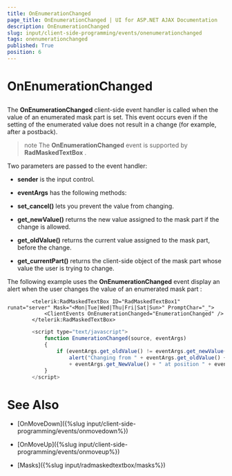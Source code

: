 ```yaml
---
title: OnEnumerationChanged
page_title: OnEnumerationChanged | UI for ASP.NET AJAX Documentation
description: OnEnumerationChanged
slug: input/client-side-programming/events/onenumerationchanged
tags: onenumerationchanged
published: True
position: 6
---
```


# OnEnumerationChanged



## 

The __OnEnumerationChanged__ client-side event handler is called when the value of an enumerated mask part is set. This event occurs even if the setting of the enumerated value does not result in a change (for example, after a postback).

>note The __OnEnumerationChanged__ event is supported by __RadMaskedTextBox__ .
>


Two parameters are passed to the event handler:

* __sender__ is the input control.

* __eventArgs__ has the following methods:

* __set_cancel()__ lets you prevent the value from changing.

* __get_newValue()__ returns the new value assigned to the mask part if the change is allowed.

* __get_oldValue()__ returns the current value assigned to the mask part, before the change.

* __get_currentPart()__ returns the client-side object of the mask part whose value the user is trying to change.

The following example uses the __OnEnumerationChanged__ event display an alert when the user changes the value of an enumerated mask part :

````ASPNET
	    <telerik:RadMaskedTextBox ID="RadMaskedTextBox1" runat="server" Mask="<Mon|Tue|Wed|Thu|Fri|Sat|Sun>" PromptChar="_">
	        <ClientEvents OnEnumerationChanged="EnumerationChanged" />
	    </telerik:RadMaskedTextBox>
````



````JavaScript
	    <script type="text/javascript">
	        function EnumerationChanged(source, eventArgs)
	        {
	            if (eventArgs.get_oldValue() != eventArgs.get_newValue())
	                alert("Changing from " + eventArgs.get_oldValue() + " to " 
	                + eventArgs.get_NewValue() + " at position " + eventArgs.get_currentPart().offset);
	        }
	    </script>
````



# See Also

 * [OnMoveDown]({%slug input/client-side-programming/events/onmovedown%})

 * [OnMoveUp]({%slug input/client-side-programming/events/onmoveup%})

 * [Masks]({%slug input/radmaskedtextbox/masks%})
